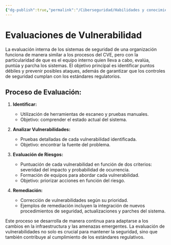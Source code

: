 ```yaml
---
{"dg-publish":true,"permalink":"/Ciberseguridad/Habilidades y conocimientos básicos/Evaluacion de vulnerabilidad/"}
---
```


# Evaluaciones de Vulnerabilidad

La evaluación interna de los sistemas de seguridad de una organización funciona de manera similar a los procesos del CVE, pero con la particularidad de que es el equipo interno quien lleva a cabo, evalúa, puntúa y parcha los sistemas. El objetivo principal es identificar puntos débiles y prevenir posibles ataques, además de garantizar que los controles de seguridad cumplan con los estándares regulatorios.

## Proceso de Evaluación:

1. **Identificar:**
   - Utilización de herramientas de escaneo y pruebas manuales.
   - Objetivo: comprender el estado actual del sistema.

2. **Analizar Vulnerabilidades:**
   - Pruebas detalladas de cada vulnerabilidad identificada.
   - Objetivo: encontrar la fuente del problema.

3. **Evaluación de Riesgos:**
   - Puntuación de cada vulnerabilidad en función de dos criterios: severidad del impacto y probabilidad de ocurrencia.
   - Formación de equipos para abordar cada vulnerabilidad.
   - Objetivo: priorizar acciones en función del riesgo.

4. **Remediación:**
   - Corrección de vulnerabilidades según su prioridad.
   - Ejemplos de remediación incluyen la integración de nuevos procedimientos de seguridad, actualizaciones y parches del sistema.

Este proceso se desarrolla de manera continua para adaptarse a los cambios en la infraestructura y las amenazas emergentes. La evaluación de vulnerabilidades no solo es crucial para mantener la seguridad, sino que también contribuye al cumplimiento de los estándares regulativos.
